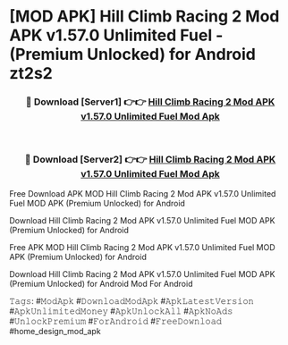 # [MOD APK] Hill Climb Racing 2 Mod APK v1.57.0 Unlimited Fuel - (Premium Unlocked) for Android zt2s2



<div align="center">
<h3>🔴 Download [Server1] 👉👉 <a href="https://momento.my/?title=Hill_Climb_Racing_2_Mod_APK_v1.57.0_Unlimited_Fuel">Hill Climb Racing 2 Mod APK v1.57.0 Unlimited Fuel Mod Apk</a></h3><br>

<h3>🔴 Download [Server2] 👉👉 <a href="https://momento.my/?title=Hill_Climb_Racing_2_Mod_APK_v1.57.0_Unlimited_Fuel">Hill Climb Racing 2 Mod APK v1.57.0 Unlimited Fuel Mod Apk</a></h3>
</div>



Free Download APK MOD Hill Climb Racing 2 Mod APK v1.57.0 Unlimited Fuel MOD APK (Premium Unlocked) for Android

Download Hill Climb Racing 2 Mod APK v1.57.0 Unlimited Fuel MOD APK (Premium Unlocked) for Android

Free APK MOD Hill Climb Racing 2 Mod APK v1.57.0 Unlimited Fuel MOD APK (Premium Unlocked) for Android

Download Hill Climb Racing 2 Mod APK v1.57.0 Unlimited Fuel MOD APK (Premium Unlocked) for Android Mod For Android

𝚃𝚊𝚐𝚜: #𝙼𝚘𝚍𝙰𝚙𝚔 #𝙳𝚘𝚠𝚗𝚕𝚘𝚊𝚍𝙼𝚘𝚍𝙰𝚙𝚔 #𝙰𝚙𝚔𝙻𝚊𝚝𝚎𝚜𝚝𝚅𝚎𝚛𝚜𝚒𝚘𝚗 #𝙰𝚙𝚔𝚄𝚗𝚕𝚒𝚖𝚒𝚝𝚎𝚍𝙼𝚘𝚗𝚎𝚢 #𝙰𝚙𝚔𝚄𝚗𝚕𝚘𝚌𝚔𝙰𝚕𝚕 #𝙰𝚙𝚔𝙽𝚘𝙰𝚍𝚜 #𝚄𝚗𝚕𝚘𝚌𝚔𝙿𝚛𝚎𝚖𝚒𝚞𝚖 #𝙵𝚘𝚛𝙰𝚗𝚍𝚛𝚘𝚒𝚍 #𝙵𝚛𝚎𝚎𝙳𝚘𝚠𝚗𝚕𝚘𝚊𝚍 #home_design_mod_apk
